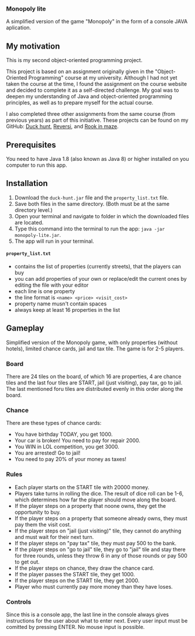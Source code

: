 ### Monopoly lite

A simplified version of the game "Monopoly" in the form of a console JAVA aplication.

## My motivation
This is my second object-oriented programming project.

This project is based on an assignment originally given in the "Object-Oriented Programming" course at my university.
Although I had not yet taken the course at the time, I found the assignment on the course website and decided to complete it as a self-directed challenge.
My goal was to deepen my understanding of Java and object-oriented programming principles, as well as to prepare myself for the actual course.

I also completed three other assignments from the same course (from previous years) as part of this initiative. 
These projects can be found on my GitHub: [Duck hunt](https://github.com/amj-j/duck-hunt-java), [Reversi](https://github.com/amj-j/reversi-java), and [Rook in maze](https://github.com/amj-j/rook-in-maze-java).

## Prerequisites
You need to have Java 1.8 (also known as Java 8) or higher installed on you computer to run this app.

## Installation
1. Download the ```duck-hunt.jar``` file and the ```property_list.txt``` file.
2. Save both files in the same directory. (Both must be at the same directory level.)
3. Open your terminal and navigate to folder in which the downloaded files are located.
4. Type this command into the terminal to run the app: ```java -jar monopoly-lite.jar```.
5. The app will run in your terminal.

#### ```property_list.txt```
  - contains the list of properties (currently streets), that the players can buy
  - you can add properties of your own or replace/edit the current ones by editing the file with your editor
  - each line is one property
  - the line format is ```<name> <price> <visit_cost>```
  - property name musn't contain spaces
  - always keep at least 16 properties in the list

## Gameplay

Simplified version of the Monopoly game, with only properties \(without hotels\), limited chance cards, jail and tax tile. The game is for 2-5 players. 

### Board
There are 24 tiles on the board, of which 16 are properties, 4 are chance tiles and the last four tiles are START, jail (just visiting), pay tax, go to jail. The last mentioned foru tiles are distributed evenly in this order along the board.

### Chance
There are these types of chance cards:
- You have birthday TODAY, you get 1000.
- Your car is broken! You need to pay for repair 2000.
- You WIN in LOL competition, you get 3000.
- You are arrested! Go to jail!
- You need to pay 20% of your money as taxes!

### Rules
- Each player starts on the START tile with 20000 money.
- Players take turns in rolling the dice. The result of dice roll can be 1-6, which determines how far the player should move along the board.
- If the player steps on a property that noone owns, they get the opportunity to buy.
- If the player steps on a property that someone already owns, they must pay them the visit cost.
- If the player steps on "jail \(just visiting\)" tile, they cannot do anything and must wait for their next turn.
- If the player steps on "pay tax" tile, they must pay 500 to the bank.
- If the player steps on "go to jail" tile, they go to "jail" tile and stay there for three rounds, unless they throw 6 in any of those rounds or pay 500 to get out.
- If the player steps on chance, they draw the chance card.
- If the player passes the START tile, they get 1000.
- If the player steps on the START tile, they get 2000.
- Player who must currently pay more money than they have loses.

### Controls
Since this is a console app, the last line in the console always gives instructions for the user about what to enter next. Every user input must be comitted by pressing ENTER. No mouse input is possible.

